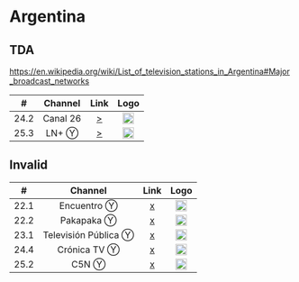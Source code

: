 <h1>Argentina</h1>

<h2>TDA</h2>

https://en.wikipedia.org/wiki/List_of_television_stations_in_Argentina#Major_broadcast_networks

| #   | Channel        | Link  | Logo |
|:---:|:--------------:|:-----:|:-----:
| 24.2 | Canal 26       | [>](https://live-edge01.telecentro.net.ar/live/smil:c26.smil/playlist.m3u8) | <img height="20" src="https://i.imgur.com/xDjOUuz.png"/> |
| 25.3 | LN+ Ⓨ          | [>](https://youtu.be/ns8-5XKA0Ww) | <img height="20" src="https://i.imgur.com/vJYzGt1.png"/> |

<h2>Invalid</h2>

| #   | Channel        | Link  | Logo |
|:---:|:--------------:|:-----:|:-----:
| 22.1 | Encuentro Ⓨ    | [x](https://youtu.be/Mb49nmGdcHA) | <img height="20" src="https://i.imgur.com/IyP2UIx.png"/> |
| 22.2 | Pakapaka Ⓨ     | [x](https://youtu.be/6BThtcmhYmE) | <img height="20" src="https://i.imgur.com/Q4zaCuM.png"/> |
| 23.1 | Televisión Pública Ⓨ | [x](https://youtu.be/5fEdfSoEw8s) | <img height="20" src="https://i.imgur.com/4hYYpiu.png"/> |
| 24.4 | Crónica TV Ⓨ   | [x](https://youtu.be/O3D4RwYUmzw) | <img height="20" src="https://i.imgur.com/k2Ku8Ib.png"/> |
| 25.2 | C5N Ⓨ          | [x](https://youtu.be/wlNWw5k14y8) | <img height="20" src="https://i.imgur.com/E3pamA5.png"/> |

